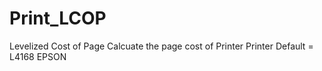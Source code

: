 # Print_LCOP
Levelized Cost of Page
Calcuate the page cost of Printer
Printer Default = L4168 EPSON
